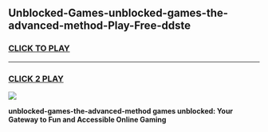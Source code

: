 
## Unblocked-Games-unblocked-games-the-advanced-method-Play-Free-ddste
<h3>
<a href="https://premium76.site?title=unblocked-games-the-advanced-method&ref=22A">CLICK TO PLAY</a></h3>
<hr>

<h3>
<a href="https://premium76.site?title=unblocked-games-the-advanced-method&ref=22A">CLICK 2 PLAY</a>
  
</h3>

<a href="https://premium76.site?title=unblocked-games-the-advanced-method&ref=22A"><img src="https://clearcache.store/games.png"></a>


**unblocked-games-the-advanced-method games unblocked: Your Gateway to Fun and Accessible Online Gaming**
